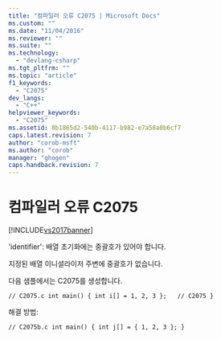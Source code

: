 ```yaml
---
title: "컴파일러 오류 C2075 | Microsoft Docs"
ms.custom: ""
ms.date: "11/04/2016"
ms.reviewer: ""
ms.suite: ""
ms.technology: 
  - "devlang-csharp"
ms.tgt_pltfrm: ""
ms.topic: "article"
f1_keywords: 
  - "C2075"
dev_langs: 
  - "C++"
helpviewer_keywords: 
  - "C2075"
ms.assetid: 8b1865d2-540b-4117-b982-e7a58a0b6cf7
caps.latest.revision: 7
author: "corob-msft"
ms.author: "corob"
manager: "ghogen"
caps.handback.revision: 7
---
```

# 컴파일러 오류 C2075
[!INCLUDE[vs2017banner](../../assembler/inline/includes/vs2017banner.md)]

'identifier': 배열 초기화에는 중괄호가 있어야 합니다.  
  
 지정된 배열 이니셜라이저 주변에 중괄호가 없습니다.  
  
 다음 샘플에서는 C2075를 생성합니다.  
  
```  
// C2075.c int main() { int i[] = 1, 2, 3 };   // C2075 }  
```  
  
 해결 방법:  
  
```  
// C2075b.c int main() { int j[] = { 1, 2, 3 }; }  
```